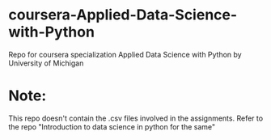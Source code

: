 # coursera-Applied-Data-Science-with-Python
Repo for coursera specialization Applied Data Science with Python by University of Michigan
# Note:
This repo doesn't contain the .csv files involved in the assignments. Refer to the repo "Introduction to data science in python for the same"
